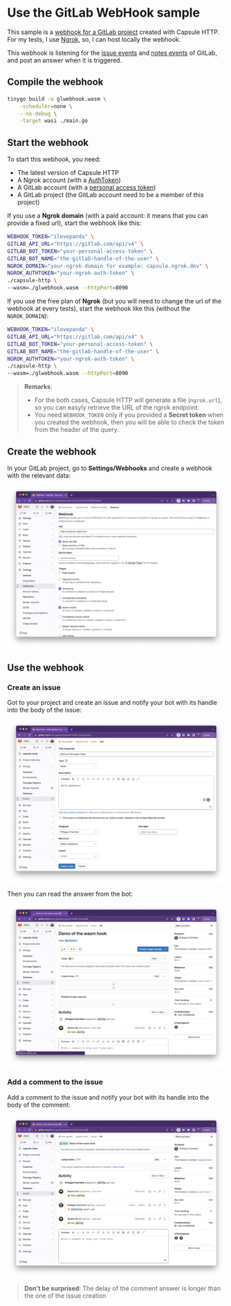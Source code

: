 # Use the GitLab WebHook sample

This sample is a [webhook for a GitLab project](https://docs.gitlab.com/ee/user/project/integrations/webhooks.html) created with Capsule HTTP. For my tests, I use [Ngrok](https://ngrok.com/), so, I can host locally the webhook.

This webhook is listening for the [issue events](https://docs.gitlab.com/ee/user/project/integrations/webhook_events.html#issue-events) and [notes events](https://docs.gitlab.com/ee/user/project/integrations/webhook_events.html#comment-events) of GitLab, and post an answer when it is triggered.

## Compile the webhook

```bash
tinygo build -o glwebhook.wasm \
    -scheduler=none \
    --no-debug \
    -target wasi ./main.go    
```

## Start the webhook

To start this webhook, you need:

- The latest version of Capsule HTTP
- A Ngrok account (with a [AuthToken](https://dashboard.ngrok.com/get-started/your-authtoken))
- A GitLab account (with a [personal access token](https://docs.gitlab.com/ee/user/profile/personal_access_tokens.html))
- A GitLab project (the GitLab account need to be a member of this project)

If you use a **Ngrok domain** (with a paid account: it means that you can provide a fixed url), start the webhook like this:

```bash
WEBHOOK_TOKEN="ilovepanda" \
GITLAB_API_URL="https://gitlab.com/api/v4" \
GITLAB_BOT_TOKEN="your-personal-access-token" \
GITLAB_BOT_NAME="the-gitlab-handle-of-the-user" \
NGROK_DOMAIN="your-ngrok-domain for example: capsule.ngrok.dev" \
NGROK_AUTHTOKEN="your-ngrok-auth-token" \
./capsule-http \
--wasm=./glwebhook.wasm --httpPort=8090
```

If you use the free plan of **Ngrok** (but you will need to change the url of the webhook at every tests), start the webhook like this (without the `NGROK_DOMAIN`):

```bash
WEBHOOK_TOKEN="ilovepanda" \
GITLAB_API_URL="https://gitlab.com/api/v4" \
GITLAB_BOT_TOKEN="your-personal-access-token" \
GITLAB_BOT_NAME="the-gitlab-handle-of-the-user" \
NGROK_AUTHTOKEN="your-ngrok-auth-token" \
./capsule-http \
--wasm=./glwebhook.wasm --httpPort=8090
```

> **Remarks**: 
> - For the both cases, Capsule HTTP will generate a file (`ngrok.url`), so you can easyly retrieve the URL of the ngrok endpoint.
> - You need `WEBHOOK_TOKEN` only if you provided a **Secret token** when you created the webhook, then you will be able to check the token from the header of the query.

## Create the webhook

In your GitLab project, go to **Settings/Webhooks** and create a webhook with the relevant data:

![alt settings](webhook-settings.png "Webhook Settings")

## Use the webhook

### Create an issue

Got to your project and create an issue and notify your bot with its handle into the body of the issue:

![alt create](create-issue.png "Create Issue")

Then you can read the answer from the bot:

![alt answer](issue-bot-answer.png "Bot Answer")

### Add a comment to the issue

Add a comment to the issue and notify your bot with its handle into the body of the comment:

![alt answer](comment-bot-answer.png "Bot Answer")

> **Don't be surprised**: The delay of the comment answer is longer than the one of the issue creation